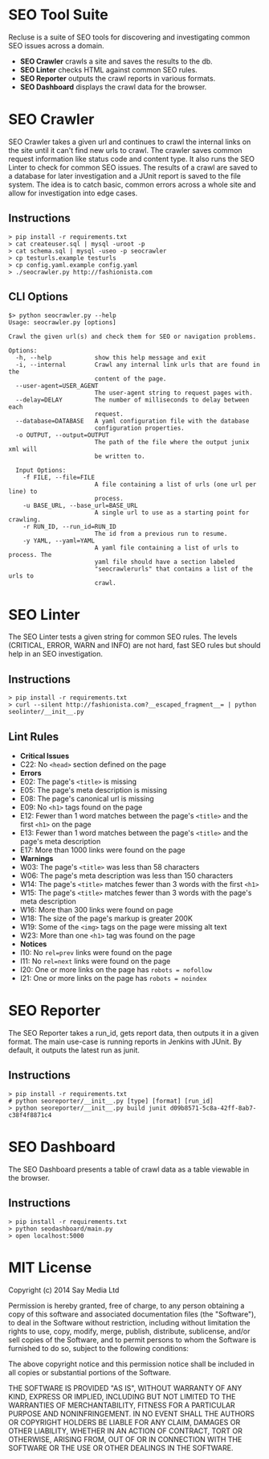 SEO Tool Suite
==============

Recluse is a suite of SEO tools for discovering and investigating common SEO issues across a domain.

- **SEO Crawler** crawls a site and saves the results to the db.
- **SEO Linter** checks HTML against common SEO rules.
- **SEO Reporter** outputs the crawl reports in various formats.
- **SEO Dashboard** displays the crawl data for the browser.


SEO Crawler
===========

SEO Crawler takes a given url and continues to crawl the internal links on the site until it can't find new urls to crawl. The crawler saves common request information like status code and content type. It also runs the SEO Linter to check for common SEO issues. The results of a crawl are saved to a database for later investigation and a JUnit report is saved to the file system. The idea is to catch basic, common errors across a whole site and allow for investigation into edge cases.

Instructions
------------

    > pip install -r requirements.txt
    > cat createuser.sql | mysql -uroot -p
    > cat schema.sql | mysql -useo -p seocrawler
    > cp testurls.example testurls
    > cp config.yaml.example config.yaml
    > ./seocrawler.py http://fashionista.com

CLI Options
-----------

    $> python seocrawler.py --help
    Usage: seocrawler.py [options]
    
    Crawl the given url(s) and check them for SEO or navigation problems.
    
    Options:
      -h, --help            show this help message and exit
      -i, --internal        Crawl any internal link urls that are found in the
                            content of the page.
      --user-agent=USER_AGENT
                            The user-agent string to request pages with.
      --delay=DELAY         The number of milliseconds to delay between each
                            request.
      --database=DATABASE   A yaml configuration file with the database
                            configuration properties.
      -o OUTPUT, --output=OUTPUT
                            The path of the file where the output junix xml will
                            be written to.
    
      Input Options:
        -f FILE, --file=FILE
                            A file containing a list of urls (one url per line) to
                            process.
        -u BASE_URL, --base_url=BASE_URL
                            A single url to use as a starting point for crawling.
        -r RUN_ID, --run_id=RUN_ID
                            The id from a previous run to resume.
        -y YAML, --yaml=YAML
                            A yaml file containing a list of urls to process. The
                            yaml file should have a section labeled
                            "seocrawlerurls" that contains a list of the urls to
                            crawl.

SEO Linter
==========

The SEO Linter tests a given string for common SEO rules. The levels (CRITICAL, ERROR, WARN and INFO) are not hard, fast SEO rules but should help in an SEO investigation.

Instructions
------------

    > pip install -r requirements.txt
    > curl --silent http://fashionista.com?__escaped_fragment__= | python seolinter/__init__.py

Lint Rules
----------

- **Critical Issues**
 - C22: No `<head>` section defined on the page
- **Errors**
 - E02: The page's `<title>` is missing
 - E05: The page's meta description is missing
 - E08: The page's canonical url is missing
 - E09: No `<h1>` tags found on the page
 - E12: Fewer than 1 word matches between the page's `<title>` and the first `<h1>` on the page
 - E13: Fewer than 1 word matches between the page's `<title>` and the page's meta description
 - E17: More than 1000 links were found on the page
- **Warnings**
 - W03: The page's `<title>` was less than 58 characters
 - W06: The page's meta description was less than 150 characters
 - W14: The page's `<title>` matches fewer than 3 words with the first `<h1>`
 - W15: The page's `<title>` matches fewer than 3 words with the page's meta description
 - W16: More than 300 links were found on page
 - W18: The size of the page's markup is greater 200K
 - W19: Some of the `<img>` tags on the page were missing alt text
 - W23: More than one `<h1>` tag was found on the page
- **Notices**
 - I10: No `rel=prev` links were found on the page
 - I11: No `rel=next` links were found on the page
 - I20: One or more links on the page has `robots = nofollow`
 - I21: One or more links on the page has `robots = noindex`


SEO Reporter
============

The SEO Reporter takes a run_id, gets report data, then outputs it in a given format. The main use-case is running reports in Jenkins with JUnit. By default, it outputs the latest run as junit.

Instructions
------------

    > pip install -r requirements.txt
    # python seoreporter/__init__.py [type] [format] [run_id]
    > python seoreporter/__init__.py build junit d09b8571-5c8a-42ff-8ab7-c38f4f8871c4


SEO Dashboard
=============

The SEO Dashboard presents a table of crawl data as a table viewable in the browser.

Instructions
------------

    > pip install -r requirements.txt
    > python seodashboard/main.py
    > open localhost:5000


MIT License
===========

Copyright (c) 2014 Say Media Ltd

Permission is hereby granted, free of charge, to any person
obtaining a copy of this software and associated documentation
files (the "Software"), to deal in the Software without
restriction, including without limitation the rights to use,
copy, modify, merge, publish, distribute, sublicense, and/or sell
copies of the Software, and to permit persons to whom the
Software is furnished to do so, subject to the following
conditions:

The above copyright notice and this permission notice shall be
included in all copies or substantial portions of the Software.

THE SOFTWARE IS PROVIDED "AS IS", WITHOUT WARRANTY OF ANY KIND,
EXPRESS OR IMPLIED, INCLUDING BUT NOT LIMITED TO THE WARRANTIES
OF MERCHANTABILITY, FITNESS FOR A PARTICULAR PURPOSE AND
NONINFRINGEMENT. IN NO EVENT SHALL THE AUTHORS OR COPYRIGHT
HOLDERS BE LIABLE FOR ANY CLAIM, DAMAGES OR OTHER LIABILITY,
WHETHER IN AN ACTION OF CONTRACT, TORT OR OTHERWISE, ARISING
FROM, OUT OF OR IN CONNECTION WITH THE SOFTWARE OR THE USE OR
OTHER DEALINGS IN THE SOFTWARE.
